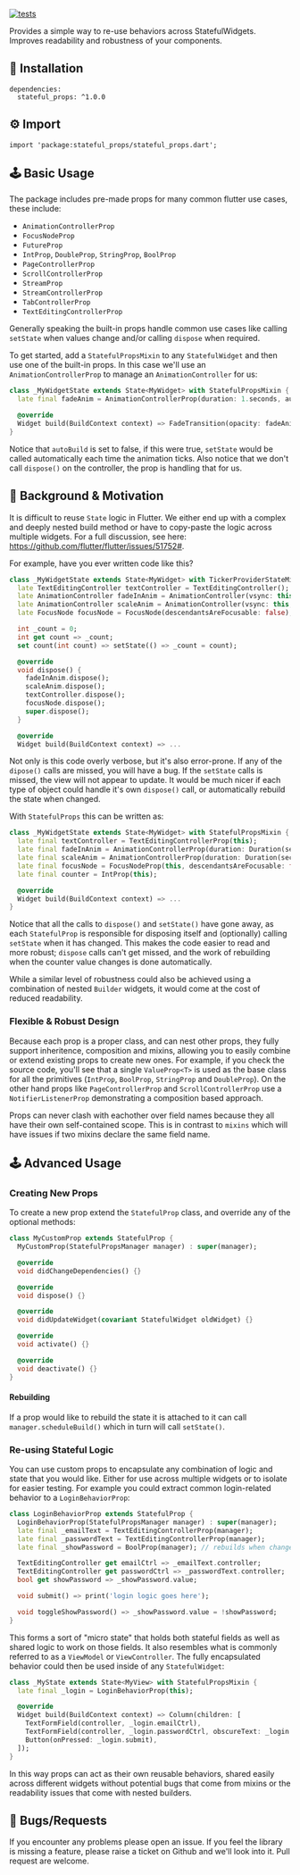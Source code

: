 [![tests](https://github.com/gskinnerTeam/flutter-stateful-props/actions/workflows/tests.yml/badge.svg)](https://github.com/gskinnerTeam/flutter-stateful-props/actions/workflows/tests.yml)

Provides a simple way to re-use behaviors across StatefulWidgets. Improves readability and robustness of your components.

## 🔨 Installation
```
dependencies:
  stateful_props: ^1.0.0
```
## ⚙ Import
```
import 'package:stateful_props/stateful_props.dart';
```

## 🕹️ Basic Usage
The package includes pre-made props for many common flutter use cases, these include:
- `AnimationControllerProp`
- `FocusNodeProp`
- `FutureProp`
- `IntProp`, `DoubleProp`, `StringProp`, `BoolProp`
- `PageControllerProp`
- `ScrollControllerProp`
- `StreamProp`
- `StreamControllerProp`
- `TabControllerProp`
- `TextEditingControllerProp`

Generally speaking the built-in props handle common use cases like calling `setState` when values change and/or calling `dispose` when required.

To get started, add a `StatefulPropsMixin` to any `StatefulWidget` and then use one of the built-in props. In this case we'll use an `AnimationControllerProp` to manage an `AnimationController` for us:
```dart
class _MyWidgetState extends State<MyWidget> with StatefulPropsMixin {
  late final fadeAnim = AnimationControllerProp(duration: 1.seconds, autoBuild: false);

  @override
  Widget build(BuildContext context) => FadeTransition(opacity: fadeAnim.controller, child: ...)
}
```
Notice that `autoBuild` is set to false, if this were true, `setState` would be called automatically each time the animation ticks. Also notice that we don't call `dispose()` on the controller, the prop is handling that for us.

## 📖 Background & Motivation
It is difficult to reuse `State` logic in Flutter. We either end up with a complex and deeply nested build method or have to copy-paste the logic across multiple widgets. For a full discussion, see here: https://github.com/flutter/flutter/issues/51752#.

For example, have you ever written code like this?
```dart
class _MyWidgetState extends State<MyWidget> with TickerProviderStateMixin {
  late TextEditingController textController = TextEditingController();
  late AnimationController fadeInAnim = AnimationController(vsync: this, duration: Duration(seconds: 1));
  late AnimationController scaleAnim = AnimationController(vsync: this, duration: Duration(seconds: 1));
  late FocusNode focusNode = FocusNode(descendantsAreFocusable: false);

  int _count = 0;
  int get count => _count;
  set count(int count) => setState(() => _count = count);

  @override
  void dispose() {
    fadeInAnim.dispose();
    scaleAnim.dispose();
    textController.dispose();
    focusNode.dispose();
    super.dispose();
  }

  @override
  Widget build(BuildContext context) => ...
```

Not only is this code overly verbose, but it's also error-prone. If any of the `dipose()` calls are missed, you will have a bug. If the `setState` calls is missed, the view will not appear to update. It would be much nicer if each type of object could handle it's own `dispose()` call, or automatically rebuild the state when changed.

With `StatefulProps` this can be written as:
```dart
class _MyWidgetState extends State<MyWidget> with StatefulPropsMixin {
  late final textController = TextEditingControllerProp(this);
  late final fadeInAnim = AnimationControllerProp(duration: Duration(seconds: 1));
  late final scaleAnim = AnimationControllerProp(duration: Duration(seconds: 1));
  late final focusNode = FocusNodeProp(this, descendantsAreFocusable: false);
  late final counter = IntProp(this);

  @override
  Widget build(BuildContext context) => ...
}
```
Notice that all the calls to `dispose()` and `setState()` have gone away, as each `StatefulProp` is responsible for disposing itself and (optionally) calling `setState` when it has changed. This makes the code easier to read and more robust; `dispose` calls can't get missed, and the work of rebuilding when the counter value changes is done automatically.

While a similar level of robustness could also be achieved using a combination of nested `Builder` widgets, it would come at the cost of reduced readability.

### Flexible & Robust Design
Because each prop is a proper class, and can nest other props, they fully support inheritence, composition and mixins, allowing you to easily combine or extend existing props to create new ones. For example, if you check the source code, you'll see that a single `ValueProp<T>` is used as the base class for all the primitives (`IntProp`, `BoolProp`, `StringProp` and `DoubleProp`). On the other hand props like `PageControllerProp` and `ScrollControllerProp` use a `NotifierListenerProp` demonstrating a composition based approach.

Props can never clash with eachother over field names because they all have their own self-contained scope. This is in contrast to `mixins` which will have issues if two mixins declare the same field name.

## 🕹️ Advanced Usage
### Creating New Props
To create a new prop extend the `StatefulProp` class, and override any of the optional methods:
```dart
class MyCustomProp extends StatefulProp {
  MyCustomProp(StatefulPropsManager manager) : super(manager);

  @override
  void didChangeDependencies() {}

  @override
  void dispose() {}

  @override
  void didUpdateWidget(covariant StatefulWidget oldWidget) {}

  @override
  void activate() {}

  @override
  void deactivate() {}
}
```

#### Rebuilding
If a prop would like to rebuild the state it is attached to it can call `manager.scheduleBuild()` which in turn will call `setState()`.

### Re-using Stateful Logic
You can use custom props to encapsulate any combination of logic and state that you would like. Either for use across multiple widgets or to isolate for easier testing. For example you could extract common login-related behavior to a `LoginBehaviorProp`:
```dart
class LoginBehaviorProp extends StatefulProp {
  LoginBehaviorProp(StatefulPropsManager manager) : super(manager);
  late final _emailText = TextEditingControllerProp(manager);
  late final _passwordText = TextEditingControllerProp(manager);
  late final _showPassword = BoolProp(manager); // rebuilds when changed

  TextEditingController get emailCtrl => _emailText.controller;
  TextEditingController get passwordCtrl => _passwordText.controller;
  bool get showPassword => _showPassword.value;

  void submit() => print('login logic goes here');

  void toggleShowPassword() => _showPassword.value = !showPassword;
}
```
This forms a sort of "micro state" that holds both stateful fields as well as shared logic to work on those fields. It also resembles what is commonly referred to as a `ViewModel` or `ViewController`. The fully encapsulated behavior could then be used inside of any `StatefulWidget`:
```dart
class _MyState extends State<MyView> with StatefulPropsMixin {
  late final _login = LoginBehaviorProp(this);

  @override
  Widget build(BuildContext context) => Column(children: [
    TextFormField(controller, _login.emailCtrl),
    TextFormField(controller, _login.passwordCtrl, obscureText: _login.showPassword),
    Button(onPressed: _login.submit),
  ]);
}
```
In this way props can act as their own reusable behaviors, shared easily across different widgets without potential bugs that come from mixins or the readability issues that come with nested builders.

## 🐞 Bugs/Requests 
If you encounter any problems please open an issue. If you feel the library is missing a feature, please raise a ticket on Github and we'll look into it. Pull request are welcome.
